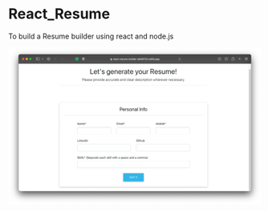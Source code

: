 # React_Resume

To build a Resume builder using react and node.js

<p align="center"> <img src="https://github.com/Abhi6722/React-Resume-Builder/blob/main/.github/screenshot.png" width="700"> </p>
